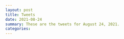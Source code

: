 ```yaml
---
layout: post
title: Tweets
date: 2021-08-24
summary: These are the tweets for August 24, 2021.
categories:
---
```


